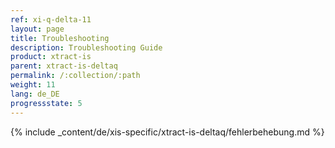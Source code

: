 ```yaml
---
ref: xi-q-delta-11
layout: page
title: Troubleshooting
description: Troubleshooting Guide
product: xtract-is
parent: xtract-is-deltaq
permalink: /:collection/:path
weight: 11
lang: de_DE
progressstate: 5
---
```


{% include _content/de/xis-specific/xtract-is-deltaq/fehlerbehebung.md %}

